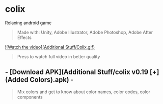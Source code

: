 # colix
Relaxing android game

>Made with: Unity, Adobe Illustrator, Adobe Photoshop, Adobe After Effects

[![Watch the video](Additional Stuff/Colix.gif)](https://www.youtube.com/watch?v=GEXp_CNMh9A)
>Press to watch full video in better quality

## - [Download APK](Additional Stuff/colix v0.19 [+](Added Colors).apk) -
>Mix colors and get to know about color names, color codes, color components
